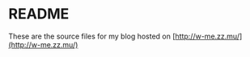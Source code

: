 # README #

These are the source files for my blog hosted on [http://w-me.zz.mu/](http://w-me.zz.mu/)

